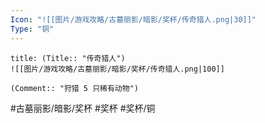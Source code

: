 ```yaml
---
Icon: "![[图片/游戏攻略/古墓丽影/暗影/奖杯/传奇猎人.png|30]]"
Type: "铜"
---
```

```ad-common-bronze-trophy
title: (Title:: "传奇猎人")
![[图片/游戏攻略/古墓丽影/暗影/奖杯/传奇猎人.png|100]]

(Comment:: "狩猎 5 只稀有动物")
```

#古墓丽影/暗影/奖杯 #奖杯 #奖杯/铜
